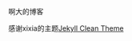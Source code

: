 啊大的博客

感谢xixia的主题[Jekyll Clean Theme][Jekyll-Clean-Theme-url]


[Jekyll-Clean-Theme-url]: https://github.com/scotte/jekyll-clean
